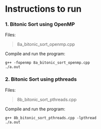# Instructions to run

### 1. Bitonic Sort using OpenMP

Files:

> 8a_bitonic_sort_openmp.cpp

Compile and run the program:

```
g++ -fopenmp 8a_bitonic_sort_openmp.cpp
./a.out 
```

### 2. Bitonic Sort using pthreads

Files:

> 8b_bitonic_sort_pthreads.cpp

Compile and run the program:

```
g++ 8b_bitonic_sort_pthreads.cpp -lpthread
./a.out
```